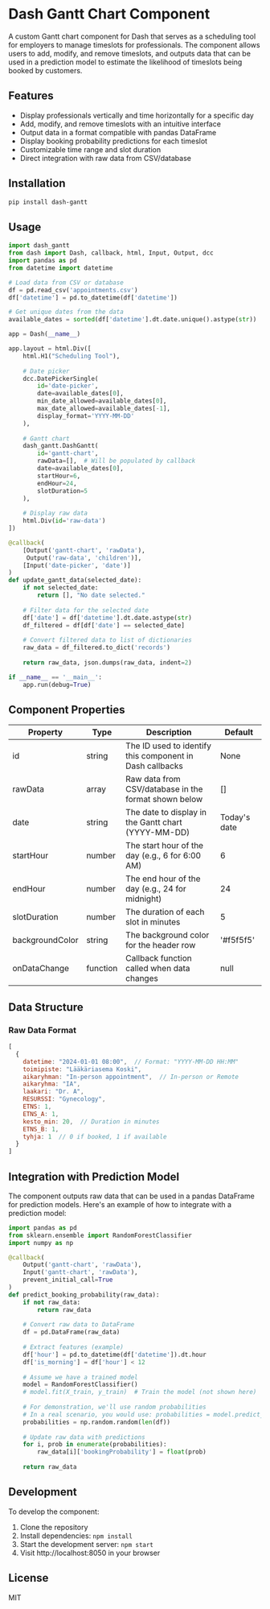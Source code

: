 # Dash Gantt Chart Component

A custom Gantt chart component for Dash that serves as a scheduling tool for employers to manage timeslots for professionals. The component allows users to add, modify, and remove timeslots, and outputs data that can be used in a prediction model to estimate the likelihood of timeslots being booked by customers.

## Features

- Display professionals vertically and time horizontally for a specific day
- Add, modify, and remove timeslots with an intuitive interface
- Output data in a format compatible with pandas DataFrame
- Display booking probability predictions for each timeslot
- Customizable time range and slot duration
- Direct integration with raw data from CSV/database

## Installation

```bash
pip install dash-gantt
```

## Usage

```python
import dash_gantt
from dash import Dash, callback, html, Input, Output, dcc
import pandas as pd
from datetime import datetime

# Load data from CSV or database
df = pd.read_csv('appointments.csv')
df['datetime'] = pd.to_datetime(df['datetime'])

# Get unique dates from the data
available_dates = sorted(df['datetime'].dt.date.unique().astype(str))

app = Dash(__name__)

app.layout = html.Div([
    html.H1("Scheduling Tool"),
    
    # Date picker
    dcc.DatePickerSingle(
        id='date-picker',
        date=available_dates[0],
        min_date_allowed=available_dates[0],
        max_date_allowed=available_dates[-1],
        display_format='YYYY-MM-DD'
    ),
    
    # Gantt chart
    dash_gantt.DashGantt(
        id='gantt-chart',
        rawData=[],  # Will be populated by callback
        date=available_dates[0],
        startHour=6,
        endHour=24,
        slotDuration=5
    ),
    
    # Display raw data
    html.Div(id='raw-data')
])

@callback(
    [Output('gantt-chart', 'rawData'),
     Output('raw-data', 'children')],
    [Input('date-picker', 'date')]
)
def update_gantt_data(selected_date):
    if not selected_date:
        return [], "No date selected."
    
    # Filter data for the selected date
    df['date'] = df['datetime'].dt.date.astype(str)
    df_filtered = df[df['date'] == selected_date]
    
    # Convert filtered data to list of dictionaries
    raw_data = df_filtered.to_dict('records')
    
    return raw_data, json.dumps(raw_data, indent=2)

if __name__ == '__main__':
    app.run(debug=True)
```

## Component Properties

| Property | Type | Description | Default |
|----------|------|-------------|---------|
| id | string | The ID used to identify this component in Dash callbacks | None |
| rawData | array | Raw data from CSV/database in the format shown below | [] |
| date | string | The date to display in the Gantt chart (YYYY-MM-DD) | Today's date |
| startHour | number | The start hour of the day (e.g., 6 for 6:00 AM) | 6 |
| endHour | number | The end hour of the day (e.g., 24 for midnight) | 24 |
| slotDuration | number | The duration of each slot in minutes | 5 |
| backgroundColor | string | The background color for the header row | '#f5f5f5' |
| onDataChange | function | Callback function called when data changes | null |

## Data Structure

### Raw Data Format
```javascript
[
  {
    datetime: "2024-01-01 08:00",  // Format: "YYYY-MM-DD HH:MM"
    toimipiste: "Lääkäriasema Koski",
    aikaryhman: "In-person appointment",  // In-person or Remote
    aikaryhma: "IA",
    laakari: "Dr. A",
    RESURSSI: "Gynecology",
    ETNS: 1,
    ETNS_A: 1,
    kesto_min: 20,  // Duration in minutes
    ETNS_B: 1,
    tyhja: 1  // 0 if booked, 1 if available
  }
]
```

## Integration with Prediction Model

The component outputs raw data that can be used in a pandas DataFrame for prediction models. Here's an example of how to integrate with a prediction model:

```python
import pandas as pd
from sklearn.ensemble import RandomForestClassifier
import numpy as np

@callback(
    Output('gantt-chart', 'rawData'),
    Input('gantt-chart', 'rawData'),
    prevent_initial_call=True
)
def predict_booking_probability(raw_data):
    if not raw_data:
        return raw_data
    
    # Convert raw data to DataFrame
    df = pd.DataFrame(raw_data)
    
    # Extract features (example)
    df['hour'] = pd.to_datetime(df['datetime']).dt.hour
    df['is_morning'] = df['hour'] < 12
    
    # Assume we have a trained model
    model = RandomForestClassifier()
    # model.fit(X_train, y_train)  # Train the model (not shown here)
    
    # For demonstration, we'll use random probabilities
    # In a real scenario, you would use: probabilities = model.predict_proba(df[features])[:, 1]
    probabilities = np.random.random(len(df))
    
    # Update raw data with predictions
    for i, prob in enumerate(probabilities):
        raw_data[i]['bookingProbability'] = float(prob)
    
    return raw_data
```

## Development

To develop the component:

1. Clone the repository
2. Install dependencies: `npm install`
3. Start the development server: `npm start`
4. Visit http://localhost:8050 in your browser

## License

MIT 